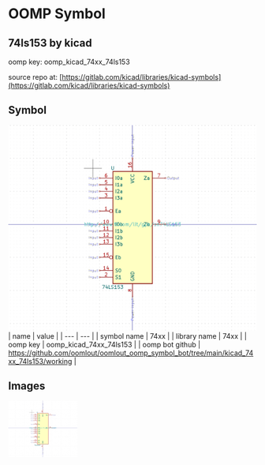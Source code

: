 # OOMP Symbol  
## 74ls153  by kicad  
  
oomp key: oomp_kicad_74xx_74ls153  
  
source repo at: [https://gitlab.com/kicad/libraries/kicad-symbols](https://gitlab.com/kicad/libraries/kicad-symbols)  
## Symbol  
  
[![working.png](working_600.png)](working.png)  
| name | value | 
| --- | --- | 
| symbol name | 74xx | 
| library name | 74xx | 
| oomp key | oomp_kicad_74xx_74ls153 | 
| oomp bot github | https://github.com/oomlout/oomlout_oomp_symbol_bot/tree/main/kicad_74xx_74ls153/working | 
## Images  
  
[![working.png](working_140.png)](working.png)  
